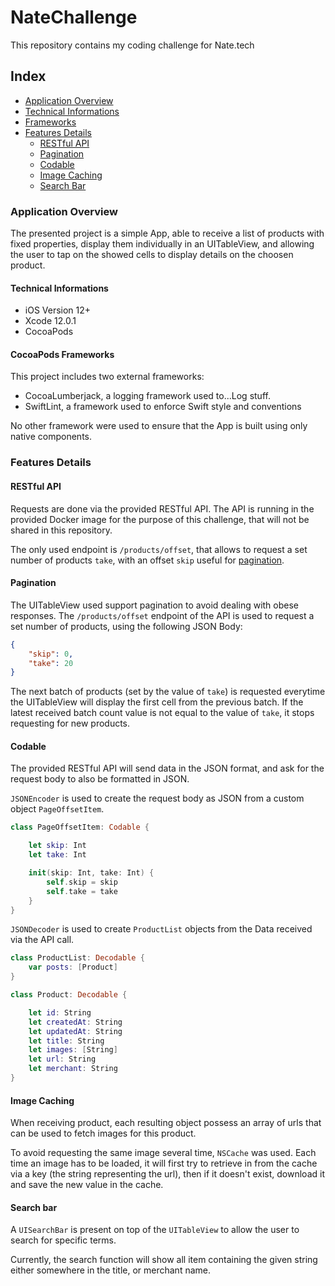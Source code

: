 # NateChallenge

This repository contains my coding challenge for Nate.tech

## Index
- [Application Overview](#application-overview)
- [Technical Informations](#technical-informations)
- [Frameworks](#cocoapods-frameworks)
- [Features Details](#features-details)
	- [RESTful API](#restful-api)
	- [Pagination](#pagination)
	- [Codable](#codable)
	- [Image Caching](#image-caching)
	- [Search Bar](#search-bar)

### Application Overview

The presented project is a simple App, able to receive a list of products with fixed properties, display them individually in an UITableView, and allowing the user to tap on the showed cells to display details on the choosen product.

#### Technical Informations
- iOS Version 12+
- Xcode 12.0.1
- CocoaPods


#### CocoaPods Frameworks
This project includes two external frameworks:

- CocoaLumberjack, a logging framework used to...Log stuff.
- SwiftLint, a framework used to enforce Swift style and conventions

No other framework were used to ensure that the App is built using only native components.


### Features Details
#### RESTful API
Requests are done via the provided RESTful API. The API is running in the provided Docker image for the purpose of this challenge, that will not be shared in this repository.

The only used endpoint is ```/products/offset```, that allows to request a set number of products ```take```, with an offset ```skip``` useful for [pagination](#Pagination).

#### Pagination
The UITableView used support pagination to avoid dealing with obese responses. The ```/products/offset``` endpoint of the API is used to request a set number of products, using the following JSON Body:
```json
{
	"skip": 0,
	"take": 20
}
```

The next batch of products (set by the value of ```take```) is requested everytime the UITableView will display the first cell from the previous batch. If the latest received batch count value is not equal to the value of ```take```, it stops requesting for new products.

#### Codable
The provided RESTful API will send data in the JSON format, and ask for the request body to also be formatted in JSON.

```JSONEncoder``` is used to create the request body as JSON from a custom object ```PageOffsetItem```.

```swift
class PageOffsetItem: Codable {

    let skip: Int
    let take: Int

    init(skip: Int, take: Int) {
        self.skip = skip
        self.take = take
    }
}
```
```JSONDecoder``` is used to create ```ProductList``` objects from the Data received via the API call.

```swift
class ProductList: Decodable {
    var posts: [Product]
}
```
```swift
class Product: Decodable {

    let id: String
    let createdAt: String
    let updatedAt: String
    let title: String
    let images: [String]
    let url: String
    let merchant: String
}
```

#### Image Caching
When receiving product, each resulting object possess an array of urls that can be used to fetch images for this product.

To avoid requesting the same image several time, ```NSCache``` was used. Each time an image has to be loaded, it will first try to retrieve in from the cache via a key (the string representing the url), then if it doesn't exist, download it and save the new value in the cache.

#### Search bar
A ```UISearchBar``` is present on top of the ```UITableView``` to allow the user to search for specific terms.

Currently, the search function will show all item containing the given string either somewhere in the title, or merchant name.

